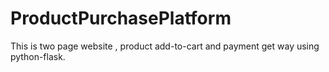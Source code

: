 # ProductPurchasePlatform
This is two page website , product add-to-cart and payment get way using python-flask.  
